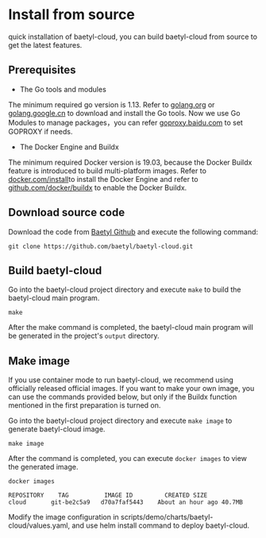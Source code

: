 # Install from source

quick installation of baetyl-cloud, you can build baetyl-cloud from source to get the latest features.

## Prerequisites

- The Go tools and modules

The minimum required go version is 1.13. Refer to [golang.org](https://golang.org/dl/) or [golang.google.cn](https://golang.google.cn/dl/) to download and install the Go tools. Now we use Go Modules to manage packages，you can refer [goproxy.baidu.com](https://goproxy.baidu.com/)  to set GOPROXY if needs.

- The Docker Engine and Buildx

The minimum required Docker version is 19.03, because the Docker Buildx feature is introduced to build multi-platform images. Refer to  [docker.com/install](https://docs.docker.com/install/)to install the Docker Engine and refer to [github.com/docker/buildx](https://github.com/docker/buildx) to enable the Docker Buildx.


## Download source code

Download the code from [Baetyl Github](https://github.com/baetyl/baetyl-cloud) and execute the following command:

```shell
git clone https://github.com/baetyl/baetyl-cloud.git
```

## Build baetyl-cloud

Go into the baetyl-cloud project directory and execute `make` to build the baetyl-cloud main program.

```shell
make
```

After the make command is completed, the baetyl-cloud main program will be generated in the project's `output` directory.
 
## Make image
 
If you use container mode to run baetyl-cloud, we recommend using officially released official images. If you want to make your own image, you can use the commands provided below, but only if the Buildx function mentioned in the first preparation is turned on.

Go into the baetyl-cloud project directory and execute `make image` to generate baetyl-cloud image.

```shell
make image
```

After the command is completed, you can execute `docker images` to view the generated image.

```shell
docker images

REPOSITORY    TAG          IMAGE ID         CREATED SIZE
cloud       git-be2c5a9   d70a7faf5443    About an hour ago 40.7MB
```

Modify the image configuration in scripts/demo/charts/baetyl-cloud/values.yaml, and use helm install command to deploy baetyl-cloud.